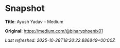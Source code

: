 # Snapshot

**Title**: Ayush Yadav – Medium

**Original**: <https://medium.com/@binaryphoenix01>

_Last refreshed: 2025-10-28T18:20:22.886849+00:00Z_
